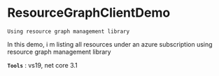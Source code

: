 # ResourceGraphClientDemo
```
Using resource graph management library
```

In this demo, i m listing all resources under an azure subscription using resource graph management library

**`Tools`** : vs19, net core 3.1